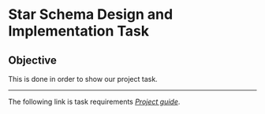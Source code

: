 # Star Schema Design and Implementation Task

## Objective

This is done in order to show our project task.

---

The following link is task requirements *[Project guide]([https://www.markdownguide.org](https://github.com/odilbekmarimov/MeetingReport/blob/main/task.md))*.

